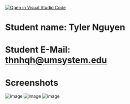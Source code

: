 [![Open in Visual Studio Code](https://classroom.github.com/assets/open-in-vscode-c66648af7eb3fe8bc4f294546bfd86ef473780cde1dea487d3c4ff354943c9ae.svg)](https://classroom.github.com/online_ide?assignment_repo_id=7991268&assignment_repo_type=AssignmentRepo)
# Student name: Tyler Nguyen

# Student E-Mail: thnhqh@umsystem.edu

# Screenshots

![image](https://user-images.githubusercontent.com/106999071/172717017-86b0cdd9-73ee-46f5-ae2d-7211d758629d.png)
![image](https://user-images.githubusercontent.com/106999071/172717091-e021b3f1-54a4-42aa-9b9b-2fddc7516a6e.png)
![image](https://user-images.githubusercontent.com/106999071/172717124-a7893e5e-661e-4f92-bc4c-9e15a571592a.png)
